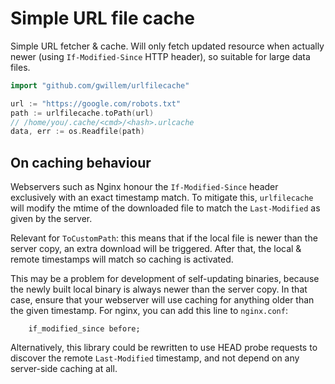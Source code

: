 # Simple URL file cache

Simple URL fetcher & cache. Will only fetch updated resource when actually newer (using `If-Modified-Since` HTTP header), so suitable for large data files.

```go
import "github.com/gwillem/urlfilecache"

url := "https://google.com/robots.txt"
path := urlfilecache.toPath(url)
// /home/you/.cache/<cmd>/<hash>.urlcache
data, err := os.Readfile(path)
```

## On caching behaviour

Webservers such as Nginx honour the `If-Modified-Since` header exclusively with an exact timestamp match. To mitigate this, `urlfilecache` will modify the mtime of the downloaded file to match the `Last-Modified` as given by the server. 

Relevant for `ToCustomPath`: this means that if the local file is newer than the server copy, an extra download will be triggered. After that, the local & remote timestamps will match so caching is activated. 

This may be a problem for development of self-updating binaries, because the newly built local binary is always newer than the server copy. In that case, ensure that your webserver will use caching for anything older than the given timestamp. For nginx, you can add this line to `nginx.conf`:

```
    if_modified_since before;
```

Alternatively, this library could be rewritten to use HEAD probe requests to discover the remote `Last-Modified` timestamp, and not depend on any server-side caching at all. 